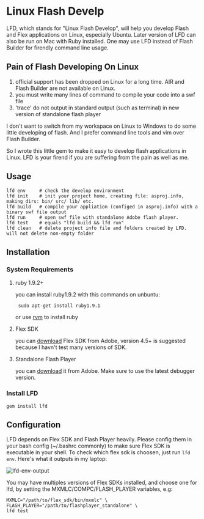 # Linux Flash Develp
LFD,  which stands for "Linux Flash Develop", will help you develop Flash and Flex applications on Linux, especially Ubuntu. 
Later version of LFD can also be run on Mac with Ruby installed. One may use LFD instead of Flash Builder for firendly command line usage.

## Pain of Flash Developing On Linux

1. official support has been dropped on Linux for a long time. AIR and Flash Builder are not available on Linux. 
1. you must write many lines of command to compile your code into a swf file
2. 'trace' do not output in standard output (such as terminal) in new version of standalone flash player

I don't want to switch from my workspace on Linux to Windows to do some little developing of flash. And I prefer command line tools and vim over Flash Builder.

So I wrote this little gem to make it easy to develop flash applications in Linux. LFD is your firend if you are suffering from the pain as well as me.

## Usage

    lfd env     # check the develop environment
    lfd init    # init your project home, creating file: asproj.info, making dirs: bin/ src/ lib/ etc.
    lfd build   # compile your appliation (configed in asproj.info) with a binary swf file output
    lfd run     # open swf file with standalone Adobe flash player.
    lfd test    # equals "lfd build && lfd run"
    lfd clean   # delete project info file and folders created by LFD. will not delete non-empty folder

##  Installation
###  System Requirements
1. ruby 1.9.2+ 

    you can install ruby1.9.2 with this commands on unbuntu:

        sudo apt-get install ruby1.9.1

    or use [rvm](http://rvm.io) to install ruby

2. Flex SDK

    you can [download](http://sourceforge.net/adobe/flexsdk/wiki/Downloads/) Flex SDK from Adobe, version 4.5+ is suggested because I havn't test many versions of SDK.

3. Standalone Flash Player

    you can [download](http://www.adobe.com/support/flashplayer/downloads.html) it from Adobe. Make sure to use the latest debugger version.

### Install LFD

    gem install lfd

## Configuration

LFD depends on Flex SDK and Flash Player heavily. Please config them in your bash config (~/.bashrc commonly) to make sure Flex SDK is executable in your shell. To check which flex sdk is choosen, just run `lfd env`. Here's what it outputs in my laptop:

![lfd-env-output](http://xiaotuhe.com/uploads/share/file/1e245635077b6ac91c430241603f5e78.png)

You may have multiples versions of Flex SDKs installed, and choose one for lfd, by setting the MXMLC/COMPC/FLASH_PLAYER variables, e.g:

    MXMLC="/path/to/flex_sdk/bin/mxmlc" \
    FLASH_PLAYER="/path/to/flashplayer_standalone" \
    lfd test


